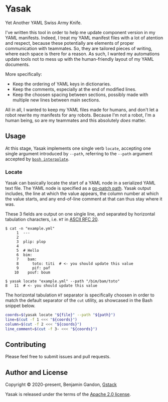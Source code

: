 Yasak
=====

Yet Another YAML Swiss Army Knife.

I've written this tool in order to help me update component version in my YAML
manifests. Indeed, I treat my YAML manifest files with a lot of atention and
respect, because these potentially are elements of proper communication with
teammates. So, they are tailored pieces of writing, where each space is there
for a reason. As such, I wanted my automations update tools not to mess up
with the human-friendly layout of my YAML documents.

More specifically:

- Keep the ordering of YAML keys in dictionaries.
- Keep the comments, especially at the end of modified lines.
- Keep the choosen spacing between sections, possibly made with multiple new
  lines between main sections.

All in all, I wanted to keep my YAML files made for humans, and don't let a
robot rewrite my manifests for any robots. Because I'm not a robot, I'm a
human being, so are my teammates and this absolutely _does_ matter.


Usage
-----

At this stage, Yasak implements one single verb `locate`, accepting one single
argument introduced by `--path`, referring to the `--path` argument accepted
by [`bosh interpolate`][bosh_int].

[bosh_int]: https://bosh.io/docs/cli-v2/#interpolate

### Locate

Yasak can basically locate the start of a YAML node in a serialized YAML text
file. The YAML node is specified as a [go-patch path][go_patch_path]. Yasak
output includes, the line at which the value appears, the column number at
which the value starts, and any end-of-line comment at that can thus stay
where it was.

These 3 fields are output on one single line, and separated by horizontal
tabulation characters, i.e. `HT` in [ASCII RFC 20][rfc_20_s2].

[go_patch_path]: https://github.com/cppforlife/go-patch/blob/master/docs/examples.md
[rfc_20_s2]: https://datatracker.ietf.org/doc/html/rfc20#section-2

```shell
$ cat -n "example.yml"
     1  ---
     2
     3  plip: plop
     4
     5  # Hello
     6  bim:
     7    bam:
     8      toto: titi  # <- you should update this value
     9      pif: paf
    10    pouf: boum

$ yasak locate "example.yml" --path "/bim/bam/toto"
8	11	# <- you should update this value
```

The horizontal tabulation `HT` separator is specifically choosen in order to
match the default separator of the `cut` utility, as showcased in the Bash
snippet below.

```bash
coords=$(yasak locate "${file}" --path "${path}")
line=$(cut -f 1 <<< "${coords}")
column=$(cut -f 2 <<< "${coords}")
line_comment=$(cut -f 3- <<< "${coords}")
```


Contributing
------------

Please feel free to submit issues and pull requests.


Author and License
------------------

Copyright © 2020-present, Benjamin Gandon, [Gstack][gstack_io]

Yasak is released under the terms of the [Apache 2.0 license][apache2_license].

[gstack_io]: https://gstack.io
[apache2_license]: http://www.apache.org/licenses/LICENSE-2.0
